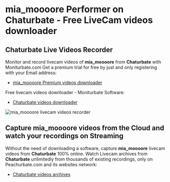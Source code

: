 # mia_moooore Performer on Chaturbate - Free LiveCam videos downloader

## Chaturbate Live Videos Recorder

Monitor and record livecam videos of **mia_moooore** from **Chaturbate** with Moniturbate.com
Get a premium trial for free by just and only registering with your Email address:
* [mia_moooore Premium videos downloader](https://moniturbate.com/request-demo-licence-key.html)

Free livecam videos downloader - Moniturbate Software:
* [Chaturbate videos downloader](https://moniturbate.com/moniturbate-download-software.html)

![mia_moooore livecam videos recorder](https://peachurnet.com/templates/moniturbate-software.png)


## Capture mia_moooore videos from the Cloud and watch your recordings on Streaming

Without the need of downloading a software, capture **mia_moooore** livecam videos from **Chaturbate** 100% online.
Watch Livecam archives from **Chaturbate** unlimitedly from thousands of existing recordings, only on Peachurbate.com and its websites network:
* [Chaturbate videos archives](https://peachurnet.com/)